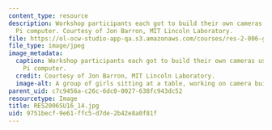 ```yaml
---
content_type: resource
description: Workshop participants each got to build their own cameras using a Raspberry
  Pi computer. Courtesy of Jon Barron, MIT Lincoln Laboratory.
file: https://ol-ocw-studio-app-qa.s3.amazonaws.com/courses/res-2-006-girls-who-build-cameras-summer-2016/9751becf9e61ffc5d7de2b42e8a0f81f_RES2006SU16_14.jpg
file_type: image/jpeg
image_metadata:
  caption: Workshop participants each got to build their own cameras using a Raspberry
    Pi computer.
  credit: Courtesy of Jon Barron, MIT Lincoln Laboratory.
  image-alt: A group of girls sitting at a table, working on camera building.
parent_uid: c7c9456a-c26c-6dc0-0027-638fc943dc52
resourcetype: Image
title: RES2006SU16_14.jpg
uid: 9751becf-9e61-ffc5-d7de-2b42e8a0f81f
---
```

